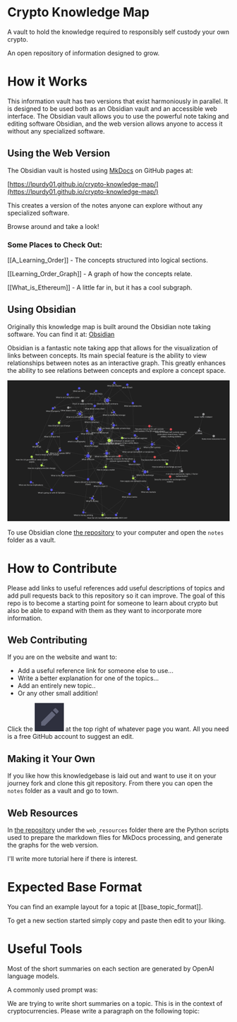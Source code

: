 # Crypto Knowledge Map  
A vault to hold the knowledge required to responsibly self custody your own crypto.   
   
An open repository of information designed to grow.  
   
# How it Works  
This information vault has two versions that exist harmoniously in parallel. It is designed to be used both as an Obsidian vault and an accessible web interface. The Obsidian vault allows you to use the powerful note taking and editing software Obsidian, and the web version allows anyone to access it without any specialized software.   
   
## Using the Web Version  
The Obsidian vault is hosted using [MkDocs](https://www.mkdocs.org/) on GitHub pages at:   
   
[https://lpurdy01.github.io/crypto-knowledge-map/](https://lpurdy01.github.io/crypto-knowledge-map/)   
   
   
This creates a version of the notes anyone can explore without any specialized software.   
   
   
Browse around and take a look!  
  
### Some Places to Check Out:  
[[A_Learning_Order]] - The concepts structured into logical sections.  
  
  
[[Learning_Order_Graph]] - A graph of how the concepts relate.   
  
  
[[What_is_Ethereum]] - A little far in, but it has a cool subgraph.  
   
   
## Using Obsidian  
Originally this knowledge map is built around the Obsidian note taking software. You can find it at: [Obsidian](https://obsidian.md/)  
  
Obsidian is a fantastic note taking app that allows for the visualization of links between concepts. Its main special feature is the ability to view relationships between notes as an interactive graph. This greatly enhances the ability to see relations between concepts and explore a concept space.   
   
![this repo](wholegraph.png)  
   
To use Obsidian clone [the repository](https://github.com/lpurdy01/crypto-knowledge-map) to your computer and open the ```notes``` folder as a vault.   
   
# How to Contribute  
Please add links to useful references add useful descriptions of topics and add pull requests back to this repository so it can improve. The goal of this repo is to become a starting point for someone to learn about crypto but also be able to expand with them as they want to incorporate more information.   
  
## Web Contributing  
If you are on the website and want to:  
- Add a useful reference link for someone else to use...  
- Write a better explanation for one of the topics...  
- Add an entirely new topic..  
- Or any other small addition!  
  
Click the ![edit icon](edit_icon.png) at the top right of whatever page you want. All you need is a free GitHub account to suggest an edit.   
  
## Making it Your Own  
If you like how this knowledgebase is laid out and want to use it on your journey fork and clone this git repository. From there you can open the ```notes``` folder as a vault and go to town.  
  
## Web Resources  
In [the repository](https://github.com/lpurdy01/crypto-knowledge-map) under the ```web_resources``` folder there are the Python scripts used to prepare the markdown flies for MkDocs processing, and generate the graphs for the web version.   
  
I'll write more tutorial here if there is interest.  
  
# Expected Base Format  
You can find an example layout for a topic at [[base_topic_format]].  
  
  
To get a new section started simply copy and paste then edit to your liking.   
  
# Useful Tools  
Most of the short summaries on each section are generated by OpenAI language models.  
  
A commonly used prompt was:  
  
  
We are trying to write short summaries on a topic. This is in the context of cryptocurrencies. Please write a paragraph on the following topic: